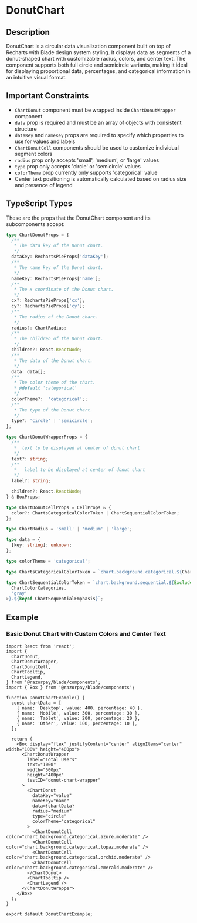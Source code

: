 # DonutChart

## Description

DonutChart is a circular data visualization component built on top of Recharts with Blade design system styling. It displays data as segments of a donut-shaped chart with customizable radius, colors, and center text. The component supports both full circle and semicircle variants, making it ideal for displaying proportional data, percentages, and categorical information in an intuitive visual format.

## Important Constraints

- `ChartDonut` component must be wrapped inside `ChartDonutWrapper` component
- `data` prop is required and must be an array of objects with consistent structure
- `dataKey` and `nameKey` props are required to specify which properties to use for values and labels
- `ChartDonutCell` components should be used to customize individual segment colors
- `radius` prop only accepts 'small', 'medium', or 'large' values
- `type` prop only accepts 'circle' or 'semicircle' values
- `colorTheme` prop currently only supports 'categorical' value
- Center text positioning is automatically calculated based on radius size and presence of legend

## TypeScript Types

These are the props that the DonutChart component and its subcomponents accept:

```typescript
type ChartDonutProps = {
  /**
   * The data key of the Donut chart.
   */
  dataKey: RechartsPieProps['dataKey'];
  /**
   * The name key of the Donut chart.
   */
  nameKey: RechartsPieProps['name'];
  /**
   * The x coordinate of the Donut chart.
   */
  cx?: RechartsPieProps['cx'];
  cy?: RechartsPieProps['cy'];
  /**
   * The radius of the Donut chart.
   */
  radius?: ChartRadius;
  /**
   * The children of the Donut chart.
   */
  children?: React.ReactNode;
  /**
   * The data of the Donut chart.
   */
  data: data[];
  /**
   * The color theme of the chart.
   * @default 'categorical'
   */
  colorTheme?:  'categorical';;
  /**
   * The type of the Donut chart.
   */
  type?: 'circle' | 'semicircle';
};

type ChartDonutWrapperProps = {
  /**
   *  text to be displayed at center of donut chart
   */
  text?: string;
  /**
   *   label to be displayed at center of donut chart
   */
  label?: string;

  children?: React.ReactNode;
} & BoxProps;

type ChartDonutCellProps = CellProps & {
  color?: ChartsCategoricalColorToken | ChartSequentialColorToken;
};

type ChartRadius = 'small' | 'medium' | 'large';

type data = {
  [key: string]: unknown;
};

type colorTheme = 'categorical';

type ChartsCategoricalColorToken = `chart.background.categorical.${ChartColorCategories}.${keyof ChartCategoricalEmphasis}`;

type ChartSequentialColorToken = `chart.background.sequential.${Exclude<
  ChartColorCategories,
  'gray'
>}.${keyof ChartSequentialEmphasis}`;
```

## Example

### Basic Donut Chart with Custom Colors and Center Text

```tsx
import React from 'react';
import { 
  ChartDonut,
  ChartDonutWrapper,
  ChartDonutCell,
  ChartTooltip,
  ChartLegend,
} from '@razorpay/blade/components';
import { Box } from '@razorpay/blade/components';

function DonutChartExample() {
  const chartData = [
    { name: 'Desktop', value: 400, percentage: 40 },
    { name: 'Mobile', value: 300, percentage: 30 },
    { name: 'Tablet', value: 200, percentage: 20 },
    { name: 'Other', value: 100, percentage: 10 },
  ];

  return (
    <Box display="flex" justifyContent="center" alignItems="center" width="100%" height="400px">
      <ChartDonutWrapper 
        label="Total Users" 
        text="1000" 
        width="500px" 
        height="400px"
        testID="donut-chart-wrapper"
      >
        <ChartDonut 
          dataKey="value" 
          nameKey="name" 
          data={chartData} 
          radius="medium"
          type="circle"
          colorTheme="categorical"
        >
          <ChartDonutCell color="chart.background.categorical.azure.moderate" />
          <ChartDonutCell color="chart.background.categorical.topaz.moderate" />
          <ChartDonutCell color="chart.background.categorical.orchid.moderate" />
          <ChartDonutCell color="chart.background.categorical.emerald.moderate" />
        </ChartDonut>
        <ChartTooltip />
        <ChartLegend />
      </ChartDonutWrapper>
    </Box>
  );
}

export default DonutChartExample;
```